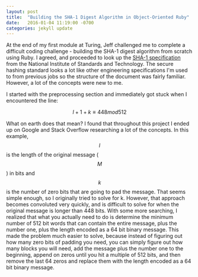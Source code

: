 ```yaml
---
layout: post
title:  "Building the SHA-1 Digest Algorithm in Object-Oriented Ruby"
date:   2016-01-04 11:19:00 -0700
categories: jekyll update
---
```


At the end of my first module at Turing, Jeff challenged me to complete a difficult coding challenge - building the SHA-1 digest algorithm from scratch using Ruby. I agreed, and proceeded to look up the [SHA-1 specification](http://nvlpubs.nist.gov/nistpubs/FIPS/NIST.FIPS.180-4.pdf) from the National Institute of Standards and Technology. The secure hashing standard looks a lot like other engineering specifications I'm used to from previous jobs so the structure of the document was fairly familiar. However, a lot of the concepts were new to me.

I started with the preprocessing section and immediately got stuck when I encountered the line:

$$ l + 1 + k \equiv 448mod512 $$

What on earth does that mean? I found that throughout this project I ended up on Google and Stack Overflow researching a lot of the concepts. In this example, $$l$$ is the length of the original message ($$ M $$) in bits and $$ k $$ is the number of zero bits that are going to pad the message. That seems simple enough, so I originally tried to solve for k. However, that approach becomes convoluted very quickly, and is difficult to solve for when the original message is longer than 448 bits. With some more searching, I realized that what you actually need to do is determine the minimum number of 512 bit words that can contain the entire message, plus the number one, plus the length encoded as a 64 bit binary message. This made the problem much easier to solve, because instead of figuring out how many zero bits of padding you need, you can simply figure out how many blocks you will need, add the message plus the number one to the beginning, append on zeros until you hit a multiple of 512 bits, and then remove the last 64 zeros and replace them with the length encoded as a 64 bit binary message.
